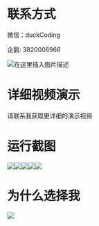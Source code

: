# 联系方式

微信：duckCoding

企鹅: 3820006966

![在这里插入图片描述](http://upload.cxycsx.vip/91ab4bcb4f2c4c6db86365bb6d6e9c62.jpeg)

# 详细视频演示

请联系我获取更详细的演示视频

# 运行截图

![](http://www.bysj52.com/uploadfile/ueditor/image/202306/%E6%AF%95%E8%AE%BEspringboot157%E5%9F%BA%E4%BA%8Espringboot%E7%9A%84%E7%BA%BF%E4%B8%8A%E8%BE%85%E5%AF%BC%E7%8F%AD%E7%B3%BB%E7%BB%9F%E7%9A%84%E5%BC%80%E5%8F%91%E4%B8%8E%E8%AE%BE%E8%AE%A1%E6%AF%95%E4%B8%9A%E8%AE%BE%E8%AE%A1/1.png)![](http://www.bysj52.com/uploadfile/ueditor/image/202306/%E6%AF%95%E8%AE%BEspringboot157%E5%9F%BA%E4%BA%8Espringboot%E7%9A%84%E7%BA%BF%E4%B8%8A%E8%BE%85%E5%AF%BC%E7%8F%AD%E7%B3%BB%E7%BB%9F%E7%9A%84%E5%BC%80%E5%8F%91%E4%B8%8E%E8%AE%BE%E8%AE%A1%E6%AF%95%E4%B8%9A%E8%AE%BE%E8%AE%A1/4.png)![](http://www.bysj52.com/uploadfile/ueditor/image/202306/%E6%AF%95%E8%AE%BEspringboot157%E5%9F%BA%E4%BA%8Espringboot%E7%9A%84%E7%BA%BF%E4%B8%8A%E8%BE%85%E5%AF%BC%E7%8F%AD%E7%B3%BB%E7%BB%9F%E7%9A%84%E5%BC%80%E5%8F%91%E4%B8%8E%E8%AE%BE%E8%AE%A1%E6%AF%95%E4%B8%9A%E8%AE%BE%E8%AE%A1/2.png)![](http://www.bysj52.com/uploadfile/ueditor/image/202306/%E6%AF%95%E8%AE%BEspringboot157%E5%9F%BA%E4%BA%8Espringboot%E7%9A%84%E7%BA%BF%E4%B8%8A%E8%BE%85%E5%AF%BC%E7%8F%AD%E7%B3%BB%E7%BB%9F%E7%9A%84%E5%BC%80%E5%8F%91%E4%B8%8E%E8%AE%BE%E8%AE%A1%E6%AF%95%E4%B8%9A%E8%AE%BE%E8%AE%A1/5.png)![](http://www.bysj52.com/uploadfile/ueditor/image/202306/%E6%AF%95%E8%AE%BEspringboot157%E5%9F%BA%E4%BA%8Espringboot%E7%9A%84%E7%BA%BF%E4%B8%8A%E8%BE%85%E5%AF%BC%E7%8F%AD%E7%B3%BB%E7%BB%9F%E7%9A%84%E5%BC%80%E5%8F%91%E4%B8%8E%E8%AE%BE%E8%AE%A1%E6%AF%95%E4%B8%9A%E8%AE%BE%E8%AE%A1/3.png)

# 为什么选择我

![](http://upload.cxycsx.vip/%E7%A8%8B%E5%BA%8F%E8%AE%BE%E8%AE%A1.png)

